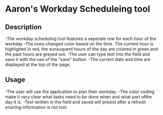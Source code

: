 # Aaron's Workday Scheduleing tool

## Description
-The workday scheduling tool features a seperate row for each hour of the workday
-The rows changed color based on the time. The current hour is highlighed in red, the sunsuquent hours of the day are colored in green and the past hours are greyed out.
-The user can type text into the field and save it with the use of the "save" button.
-The current date and time are displayed at the top of the page.

## Usage
-The user will use the application to plan their workday.
-The color coding make it very clear what tasks need to be done when and what part ofthe day it is.
-Text written in the field and saved will presist after a refresh ensiring information is not lost.


